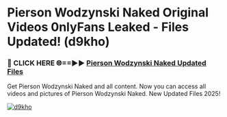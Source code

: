 # Pierson Wodzynski Naked Original Videos 0nlyFans Leaked - Files Updated! (d9kho)

<h3>🔴 CLICK HERE 🌐==►► <a href="https://tinyurl.com/up5wt9bj" rel="nofollow">Pierson Wodzynski Naked Updated Files</a></h3>

Get Pierson Wodzynski Naked and all content. Now you can access all videos and pictures of Pierson Wodzynski Naked. New Updated Files 2025!

[![d9kho](https://i.imgur.com/ABiUzMV.gif)](https://tinyurl.com/up5wt9bj)
